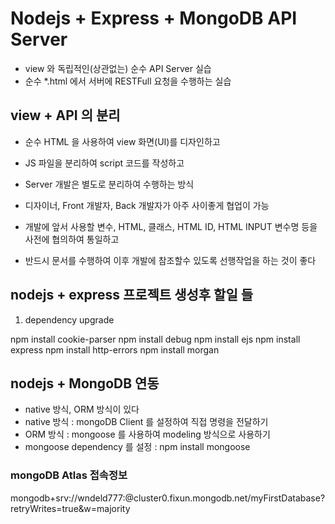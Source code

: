 # Nodejs + Express + MongoDB API Server

- view 와 독립적인(상관없는) 순수 API Server 실습
- 순수 \*.html 에서 서버에 RESTFull 요청을 수행하는 실습

## view + API 의 분리

- 순수 HTML 을 사용하여 view 화면(UI)를 디자인하고
- JS 파일을 분리하여 script 코드를 작성하고
- Server 개발은 별도로 분리하여 수행하는 방식
- 디자이너, Front 개발자, Back 개발자가 아주 사이좋게 협업이 가능

- 개발에 앞서 사용할 변수, HTML, 클래스, HTML ID, HTML INPUT 변수명 등을 사전에 협의하여 통일하고
- 반드시 문서를 수행하여 이후 개발에 참조할수 있도록 선행작업을 하는 것이 좋다

## nodejs + express 프로젝트 생성후 할일 들

1. dependency upgrade

npm install cookie-parser
npm install debug
npm install ejs
npm install express
npm install http-errors
npm install morgan

## nodejs + MongoDB 연동

- native 방식, ORM 방식이 있다
- native 방식 : mongoDB Client 를 설정하여 직접 명령을 전달하기
- ORM 방식 : mongoose 를 사용하여 modeling 방식으로 사용하기
- mongoose dependency 를 설정 : npm install mongoose

### mongoDB Atlas 접속정보

mongodb+srv://wndeld777:<password>@cluster0.fixun.mongodb.net/myFirstDatabase?retryWrites=true&w=majority
